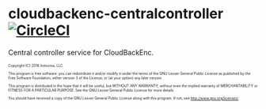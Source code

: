 # cloudbackenc-centralcontroller [![CircleCI](https://circleci.com/gh/irotsoma/cloudbackenc-centralcontroller/tree/master.svg?style=svg)](https://circleci.com/gh/irotsoma/cloudbackenc-centralcontroller/tree/master)

Central controller service for CloudBackEnc.

<span style="font-size: .5em;">
Copyright (C) 2016  Irotsoma, LLC

This program is free software: you can redistribute it and/or modify
it under the terms of the GNU Lesser General Public License as published by
the Free Software Foundation, either version 3 of the License, or
(at your option) any later version.

This program is distributed in the hope that it will be useful,
but WITHOUT ANY WARRANTY; without even the implied warranty of
MERCHANTABILITY or FITNESS FOR A PARTICULAR PURPOSE.  See the
GNU Lesser General Public License for more details.

You should have received a copy of the GNU Lesser General Public License
along with this program.  If not, see <http://www.gnu.org/licenses/>
</span>
